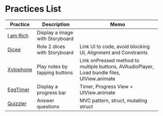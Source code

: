 # Practices List

| Practice                                                                                 | Description                     | Memo                                                                                        |
| ---------------------------------------------------------------------------------------- | ------------------------------- | ------------------------------------------------------------------------------------------- |
| [I am Rich](https://github.com/jinyongnan810/swift-ui-practices/tree/main/I%20am%20Rich) | Display a image with Storyboard |                                                                                             |
| [Dicee](https://github.com/jinyongnan810/swift-ui-practices/tree/main/Dicee)             | Role 2 dices with Storyboard    | Link UI to code, avoid blocking UI, Alignment and Constraints                               |
| [Xylophone](https://github.com/jinyongnan810/swift-ui-practices/tree/main/Xylophone)     | Play notes by tapping buttons   | Link onPressed method to multiple buttons, AVAudioPlayer, Load bundle files, UIView.animate |
| [EggTimer](https://github.com/jinyongnan810/swift-ui-practices/tree/main/EggTimer)       | Display a progress bar          | Timer, Progress View + UIView.animate                                                       |
| [Quizzler](https://github.com/jinyongnan810/swift-ui-practices/tree/main/Quizzler)       | Answer questions                | MVC pattern, struct, mutating struct                                                        |
